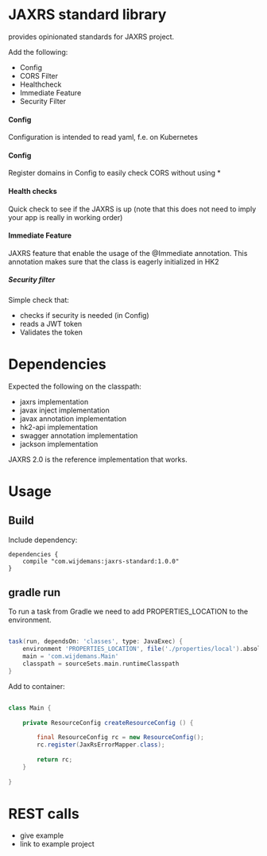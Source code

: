 
# JAXRS standard library

provides opinionated standards for JAXRS project.

Add the following: 

 - Config
 - CORS Filter 
 - Healthcheck
 - Immediate Feature
 - Security Filter
 
#### Config

Configuration is intended to read yaml, f.e. on Kubernetes

#### Config
Register domains in Config to easily check CORS without using *

#### Health checks
Quick check to see if the JAXRS is up
(note that this does not need to imply your app is really in working order)

#### Immediate Feature
JAXRS feature that enable the usage of the @Immediate annotation.
This annotation makes sure that the class is eagerly initialized in HK2 

##### Security filter
Simple check that:
  
  - checks if security is needed (in Config)
  - reads a JWT token
  - Validates the token
 


# Dependencies

Expected the following on the classpath:

 - jaxrs implementation
 - javax inject implementation
 - javax annotation implementation
 - hk2-api implementation
 - swagger annotation implementation
 - jackson implementation
 
JAXRS 2.0 is the reference implementation that works.
 
# Usage

## Build 

Include dependency: 

```
dependencies {
    compile "com.wijdemans:jaxrs-standard:1.0.0"
}
``` 

## gradle run

To run a task from Gradle we need to add PROPERTIES_LOCATION to the environment.

```groovy

task(run, dependsOn: 'classes', type: JavaExec) {
    environment 'PROPERTIES_LOCATION', file('./properties/local').absolutePath
    main = 'com.wijdemans.Main'
    classpath = sourceSets.main.runtimeClasspath
}

```


Add to container:

```java

class Main {
    
    private ResourceConfig createResourceConfig () {
        
        final ResourceConfig rc = new ResourceConfig();
        rc.register(JaxRsErrorMapper.class);
        
        return rc;
    }  
        
}

```

# REST calls

 - give example
 - link to example project